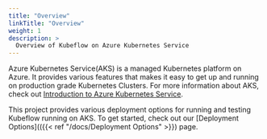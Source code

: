 ```yaml
---
title: "Overview"
linkTitle: "Overview"
weight: 1
description: >
  Overview of Kubeflow on Azure Kubernetes Service
---
```


Azure Kubernetes Service(AKS) is a managed Kubernetes platform on Azure. It provides various features that makes it easy to get up and running on production grade Kubernetes Clusters. For more information about AKS, check out [Introduction to Azure Kubernetes Service](https://learn.microsoft.com/azure/aks/intro-kubernetes).

This project provides various deployment options for running and testing Kubeflow running on AKS. To get started, check out our [Deployment Options](({{< ref "/docs/Deployment Options" >}}) page. 